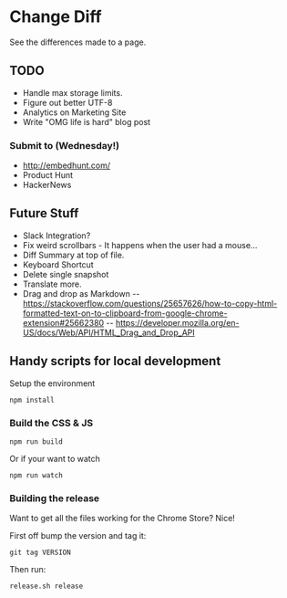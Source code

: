 # Change Diff

See the differences made to a page.

## TODO

  - Handle max storage limits.
  - Figure out better UTF-8
  - Analytics on Marketing Site
  - Write "OMG life is hard" blog post

  ### Submit to (Wednesday!)

  - http://embedhunt.com/
  - Product Hunt
  - HackerNews

## Future Stuff

  - Slack Integration?
  - Fix weird scrollbars - It happens when the user had a mouse...
  - Diff Summary at top of file.
  - Keyboard Shortcut
  - Delete single snapshot
  - Translate more.
  - Drag and drop as Markdown 
    -- https://stackoverflow.com/questions/25657626/how-to-copy-html-formatted-text-on-to-clipboard-from-google-chrome-extension#25662380
    -- https://developer.mozilla.org/en-US/docs/Web/API/HTML_Drag_and_Drop_API

## Handy scripts for local development

Setup the environment 

    npm install

### Build the CSS & JS

    npm run build

Or if your want to watch

    npm run watch

### Building the release

Want to get all the files working for the Chrome Store? Nice! 

First off bump the version and tag it:

    git tag VERSION

Then run:

    release.sh release
